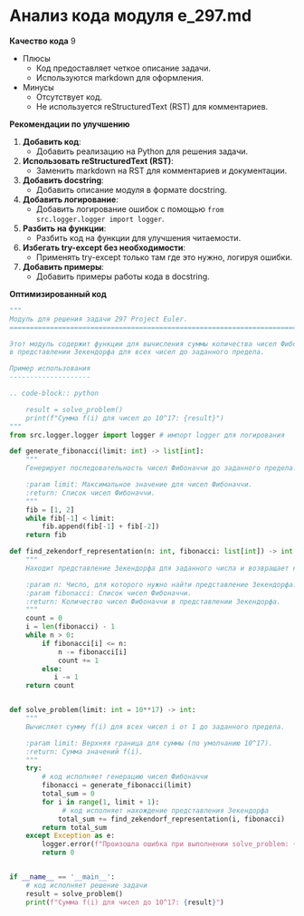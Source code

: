 # Анализ кода модуля e_297.md

**Качество кода**
9
 -  Плюсы
    - Код предоставляет четкое описание задачи.
    - Используются markdown для оформления.
 -  Минусы
    - Отсутствует код.
    - Не используется reStructuredText (RST) для комментариев.

**Рекомендации по улучшению**

1. **Добавить код**:
   - Добавить реализацию на Python для решения задачи.
2. **Использовать reStructuredText (RST)**:
   - Заменить markdown на RST для комментариев и документации.
3. **Добавить docstring**:
   - Добавить описание модуля в формате docstring.
4. **Добавить логирование**:
   - Добавить логирование ошибок с помощью `from src.logger.logger import logger`.
5. **Разбить на функции**:
    - Разбить код на функции для улучшения читаемости.
6. **Избегать try-except без необходимости**:
    - Применять try-except только там где это нужно, логируя ошибки.
7. **Добавить примеры**:
    - Добавить примеры работы кода в docstring.

**Оптимизированный код**

```python
"""
Модуль для решения задачи 297 Project Euler.
=========================================================================================

Этот модуль содержит функции для вычисления суммы количества чисел Фибоначчи
в представлении Зекендорфа для всех чисел до заданного предела.

Пример использования
--------------------

.. code-block:: python

    result = solve_problem()
    print(f"Сумма f(i) для чисел до 10^17: {result}")
"""
from src.logger.logger import logger # импорт logger для логирования

def generate_fibonacci(limit: int) -> list[int]:
    """
    Генерирует последовательность чисел Фибоначчи до заданного предела.

    :param limit: Максимальное значение для чисел Фибоначчи.
    :return: Список чисел Фибоначчи.
    """
    fib = [1, 2]
    while fib[-1] < limit:
        fib.append(fib[-1] + fib[-2])
    return fib

def find_zekendorf_representation(n: int, fibonacci: list[int]) -> int:
    """
    Находит представление Зекендорфа для заданного числа и возвращает количество чисел Фибоначчи в нем.

    :param n: Число, для которого нужно найти представление Зекендорфа.
    :param fibonacci: Список чисел Фибоначчи.
    :return: Количество чисел Фибоначчи в представлении Зекендорфа.
    """
    count = 0
    i = len(fibonacci) - 1
    while n > 0:
        if fibonacci[i] <= n:
            n -= fibonacci[i]
            count += 1
        else:
           i -= 1
    return count


def solve_problem(limit: int = 10**17) -> int:
    """
    Вычисляет сумму f(i) для всех чисел i от 1 до заданного предела.

    :param limit: Верхняя граница для суммы (по умолчанию 10^17).
    :return: Сумма значений f(i).
    """
    try:
        # код исполняет генерацию чисел Фибоначчи
        fibonacci = generate_fibonacci(limit)
        total_sum = 0
        for i in range(1, limit + 1):
             # код исполняет нахождение представления Зекендорфа
            total_sum += find_zekendorf_representation(i, fibonacci)
        return total_sum
    except Exception as e:
        logger.error(f"Произошла ошибка при выполнении solve_problem: {e}")
        return 0


if __name__ == '__main__':
    # код исполняет решение задачи
    result = solve_problem()
    print(f"Сумма f(i) для чисел до 10^17: {result}")
```